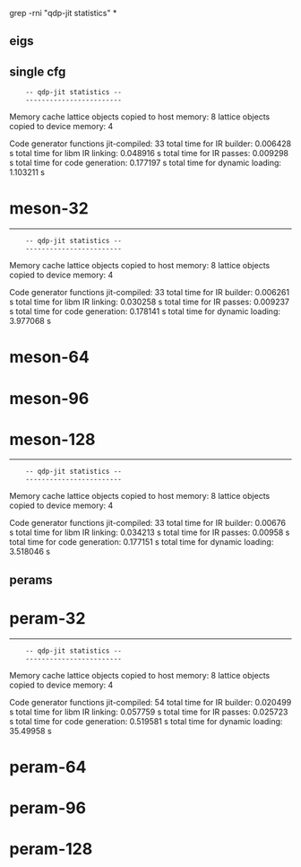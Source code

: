 grep -rni "qdp-jit statistics" *

## eigs 
single cfg 
 ------------------------
        -- qdp-jit statistics --
        ------------------------

Memory cache
  lattice objects copied to host memory:   8
  lattice objects copied to device memory: 4

Code generator
  functions jit-compiled:                  33
  total time for IR builder:               0.006428 s
  total time for libm IR linking:          0.048916 s
  total time for IR passes:                0.009298 s
  total time for code generation:          0.177197 s
  total time for dynamic loading:          1.103211 s

# meson-32
 ------------------------
        -- qdp-jit statistics --
        ------------------------

Memory cache
  lattice objects copied to host memory:   8
  lattice objects copied to device memory: 4

Code generator
  functions jit-compiled:                  33
  total time for IR builder:               0.006261 s
  total time for libm IR linking:          0.030258 s
  total time for IR passes:                0.009237 s
  total time for code generation:          0.178141 s
  total time for dynamic loading:          3.977068 s

# meson-64

# meson-96

# meson-128
------------------------
        -- qdp-jit statistics --
        ------------------------

Memory cache
  lattice objects copied to host memory:   8
  lattice objects copied to device memory: 4

Code generator
  functions jit-compiled:                  33
  total time for IR builder:               0.00676 s
  total time for libm IR linking:          0.034213 s
  total time for IR passes:                0.00958 s
  total time for code generation:          0.177151 s
  total time for dynamic loading:          3.518046 s


## perams 

# peram-32
------------------------
        -- qdp-jit statistics --
        ------------------------

Memory cache
  lattice objects copied to host memory:   8
  lattice objects copied to device memory: 4

Code generator
  functions jit-compiled:                  54
  total time for IR builder:               0.020499 s
  total time for libm IR linking:          0.057759 s
  total time for IR passes:                0.025723 s
  total time for code generation:          0.519581 s
  total time for dynamic loading:          35.49958 s


# peram-64

# peram-96

# peram-128
